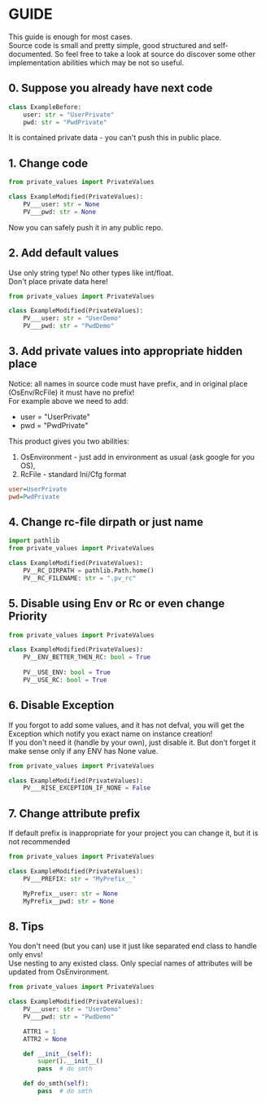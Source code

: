 # GUIDE

This guide is enough for most cases.  
Source code is small and pretty simple, good structured and self-documented. 
So feel free to take a look at source do discover some other implementation abilities which may be not so useful.


## 0. Suppose you already have next code

```python
class ExampleBefore:
    user: str = "UserPrivate"
    pwd: str = "PwdPrivate"
```
It is contained private data - you can't push this in public place.


## 1. Change code

```python
from private_values import PrivateValues

class ExampleModified(PrivateValues):
    PV___user: str = None
    PV___pwd: str = None
```
Now you can safely push it in any public repo.


## 2. Add default values

Use only string type! No other types like int/float.  
Don't place private data here!

```python
from private_values import PrivateValues

class ExampleModified(PrivateValues):
    PV___user: str = "UserDemo"
    PV___pwd: str = "PwdDemo"
```

## 3. Add private values into appropriate hidden place

Notice: all names in source code must have prefix, and in original place (OsEnv/RcFile) it must have no prefix!  
For example above we need to add:
* user = "UserPrivate"
* pwd = "PwdPrivate"

This product gives you two abilities:
1. OsEnvironment - just add in environment as usual (ask google for you OS),
2. RcFile - standard Ini/Cfg format

```ini
user=UserPrivate  
pwd=PwdPrivate
```

## 4. Change rc-file dirpath or just name
```python
import pathlib
from private_values import PrivateValues

class ExampleModified(PrivateValues):
    PV__RC_DIRPATH = pathlib.Path.home()
    PV__RC_FILENAME: str = ".pv_rc"
```

## 5. Disable using Env or Rc or even change Priority
```python
from private_values import PrivateValues

class ExampleModified(PrivateValues):
    PV__ENV_BETTER_THEN_RC: bool = True
    
    PV__USE_ENV: bool = True
    PV__USE_RC: bool = True
```


## 6. Disable Exception

If you forgot to add some values, and it has not defval, 
you will get the Exception which notify you exact name on instance creation!  
If you don't need it (handle by your own), just disable it.
But don't forget it make sense only if any ENV has None value.

```python
from private_values import PrivateValues

class ExampleModified(PrivateValues):
    PV___RISE_EXCEPTION_IF_NONE = False
```


## 7. Change attribute prefix

If default prefix is inappropriate for your project you can change it, but it is not recommended

```python
from private_values import PrivateValues

class ExampleModified(PrivateValues):
    PV___PREFIX: str = "MyPrefix__"

    MyPrefix__user: str = None
    MyPrefix__pwd: str = None
```


## 8. Tips

You don't need (but you can) use it just like separated end class to handle only envs!  
Use nesting to any existed class.
Only special names of attributes will be updated from OsEnvironment.

```python
from private_values import PrivateValues

class ExampleModified(PrivateValues):
    PV___user: str = "UserDemo"
    PV___pwd: str = "PwdDemo"

    ATTR1 = 1
    ATTR2 = None

    def __init__(self):
        super().__init__()
        pass  # do smth

    def do_smth(self):
        pass  # do smth
```
